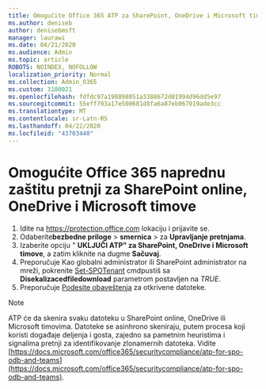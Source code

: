 ```yaml
---
title: Omogućite Office 365 ATP za SharePoint, OneDrive i Microsoft timove
ms.author: deniseb
author: denisebmsft
manager: laurawi
ms.date: 04/21/2020
ms.audience: Admin
ms.topic: article
ROBOTS: NOINDEX, NOFOLLOW
localization_priority: Normal
ms.collection: Admin_O365
ms.custom: 3100021
ms.openlocfilehash: fdfdc97a198898051a3388672d01994d96dd5e97
ms.sourcegitcommit: 55eff703a17e500681d8fa6a87eb067019ade3cc
ms.translationtype: MT
ms.contentlocale: sr-Latn-RS
ms.lasthandoff: 04/22/2020
ms.locfileid: "43703440"
---
```

# <a name="enable-office-365-advanced-threat-protection-for-sharepoint-online-onedrive-and-microsoft-teams"></a>Omogućite Office 365 naprednu zaštitu pretnji za SharePoint online, OneDrive i Microsoft timove

1. Idite na https://protection.office.com lokaciju i prijavite se.
2. Odaberite**bezbedne priloge** > **smernica** > za **Upravljanje pretnjama**.
3. Izaberite opciju " **UKLJUČI ATP" za SharePoint, OneDrive i Microsoft timove**, a zatim kliknite na dugme **Sačuvaj**.
4. Preporučuje Kao globalni administrator ili SharePoint administrator na mreži, pokrenite [Set-SPOTenant](https://docs.microsoft.com/powershell/module/sharepoint-online/Set-SPOTenant?view=sharepoint-ps) cmdpustiš sa **Disekalizacedfiledownload** parametrom postavljen na *TRUE*.
5. Preporučuje [Podesite obaveštenja](https://docs.microsoft.com/office365/securitycompliance/turn-on-atp-for-spo-odb-and-teams#set-up-alerts-for-detected-files) za otkrivene datoteke.

> [!NOTE]
> ATP će da skenira svaku datoteku u SharePoint online, OneDrive ili Microsoft timovima. Datoteke se asinhrono skeniraju, putem procesa koji koristi događaje deljenja i gosta, zajedno sa pametnim heuristima i signalima pretnji za identifikovanje zlonamernih datoteka. Vidite [https://docs.microsoft.com/office365/securitycompliance/atp-for-spo-odb-and-teams](https://docs.microsoft.com/office365/securitycompliance/atp-for-spo-odb-and-teams).